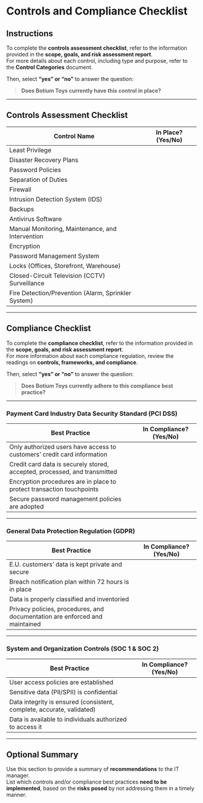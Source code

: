# Controls and Compliance Checklist

## Instructions

To complete the **controls assessment checklist**, refer to the information provided in the **scope, goals, and risk assessment report**.  
For more details about each control, including type and purpose, refer to the **Control Categories** document.

Then, select **“yes” or “no”** to answer the question:

> **Does Botium Toys currently have this control in place?**

---

## Controls Assessment Checklist

| Control Name                                           | In Place? (Yes/No) |
|--------------------------------------------------------|--------------------|
| Least Privilege                                        |                    |
| Disaster Recovery Plans                                |                    |
| Password Policies                                      |                    |
| Separation of Duties                                   |                    |
| Firewall                                               |                    |
| Intrusion Detection System (IDS)                       |                    |
| Backups                                                |                    |
| Antivirus Software                                     |                    |
| Manual Monitoring, Maintenance, and Intervention       |                    |
| Encryption                                             |                    |
| Password Management System                             |                    |
| Locks (Offices, Storefront, Warehouse)                 |                    |
| Closed-Circuit Television (CCTV) Surveillance          |                    |
| Fire Detection/Prevention (Alarm, Sprinkler System)    |                    |

---

## Compliance Checklist

To complete the **compliance checklist**, refer to the information provided in the **scope, goals, and risk assessment report**.  
For more information about each compliance regulation, review the readings on **controls, frameworks, and compliance**.

Then, select **“yes” or “no”** to answer the question:

> **Does Botium Toys currently adhere to this compliance best practice?**

---

### Payment Card Industry Data Security Standard (PCI DSS)

| Best Practice                                                                 | In Compliance? (Yes/No) |
|-------------------------------------------------------------------------------|--------------------------|
| Only authorized users have access to customers’ credit card information      |                          |
| Credit card data is securely stored, accepted, processed, and transmitted    |                          |
| Encryption procedures are in place to protect transaction touchpoints        |                          |
| Secure password management policies are adopted                              |                          |

---

### General Data Protection Regulation (GDPR)

| Best Practice                                                               | In Compliance? (Yes/No) |
|-----------------------------------------------------------------------------|--------------------------|
| E.U. customers’ data is kept private and secure                             |                          |
| Breach notification plan within 72 hours is in place                        |                          |
| Data is properly classified and inventoried                                 |                          |
| Privacy policies, procedures, and documentation are enforced and maintained |                          |

---

### System and Organization Controls (SOC 1 & SOC 2)

| Best Practice                                                           | In Compliance? (Yes/No) |
|-------------------------------------------------------------------------|--------------------------|
| User access policies are established                                    |                          |
| Sensitive data (PII/SPII) is confidential                               |                          |
| Data integrity is ensured (consistent, complete, accurate, validated)   |                          |
| Data is available to individuals authorized to access it                |                          |

---

## Optional Summary

Use this section to provide a summary of **recommendations** to the IT manager.  
List which controls and/or compliance best practices **need to be implemented**, based on the **risks posed** by not addressing them in a timely manner.
